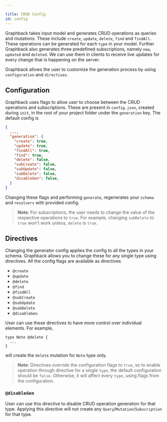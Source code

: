 ```yaml
---

title: CRUD Config
id: config
---
```


Graphback takes input model and generates CRUD operations as queries and mutations.
 These include `create`, `update`, `delete`, `find` and `findAll`. These operations can be generated for each `type` in your model.
 Further Graphback also generates three predefined subscriptions, namely `new`, `updated` and `deleted`.
We can use them in clients to receive live updates for every change that is happening on the server.

 Graphback allows the user to customize the generation process by using `configuration` and `directives`.

## Configuration
Graphback uses flags to allow user to choose between the CRUD operations and subscriptions. These are present in `config.json`, created during `init`,
in the root of your project folder under the `generation` key. The default config is
```json
{
  ...,
  "generation": {
    "create": true,
    "update": true,
    "findAll": true,
    "find": true,
    "delete": false,
    "subCreate": false,
    "subUpdate": false,
    "subDelete": false,
    "disableGen": false,
  }
}
```
Changing these flags and performing `generate`, regenerates your `schema` and `resolvers` with provided config.
> **Note**: For subscriptions, the user needs to change the value of the respective operations to `true`. For example, changing
`subDelete` to `true` won't work unless, `delete` is `true`.

## Directives
Changing the generator config applies the config to all the types in your schema. Graphback allows you to change these for any single type using directives. All the config flags are available as directives
- `@create`
- `@update`
- `@delete`
- `@find`
- `@findAll`
- `@subCreate`
- `@subUpdate`
- `@subDelete`
- `@disableGen`.

User can use these directives to have more control over individual elements. For example,
```
type Note @delete {
  ...
}
```
will create the `delete` mutation for `Note` type only.

> **Note**: Directives override the configuration flags to `true`, so to enable operation through directive for a single `type`,
> the default configuration should be `false`. Otherwise, it will affect every `type`, using flags from the configuration.

### `@disableGen`
User can use this directive to disable CRUD operation generation for that type. Applying this directive will not create any 
`Query`/`Mutation`/`Subscription` for that type.